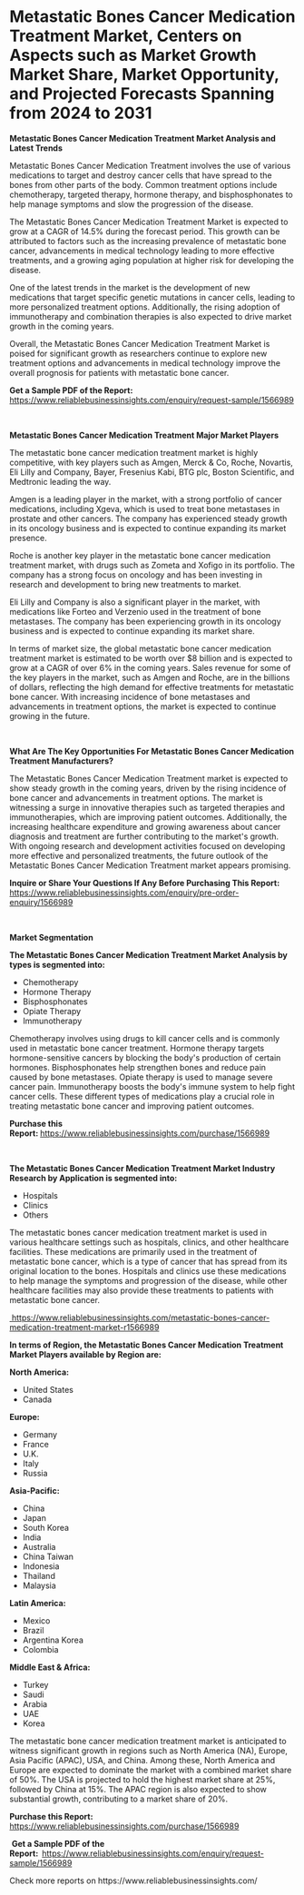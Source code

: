 <p><h1>Metastatic Bones Cancer Medication Treatment Market, Centers on Aspects such as Market Growth Market Share, Market Opportunity, and Projected Forecasts Spanning from 2024 to 2031</h1></p><p><strong>Metastatic Bones Cancer Medication Treatment Market Analysis and Latest Trends</strong></p>
<p><p>Metastatic Bones Cancer Medication Treatment involves the use of various medications to target and destroy cancer cells that have spread to the bones from other parts of the body. Common treatment options include chemotherapy, targeted therapy, hormone therapy, and bisphosphonates to help manage symptoms and slow the progression of the disease.</p><p>The Metastatic Bones Cancer Medication Treatment Market is expected to grow at a CAGR of 14.5% during the forecast period. This growth can be attributed to factors such as the increasing prevalence of metastatic bone cancer, advancements in medical technology leading to more effective treatments, and a growing aging population at higher risk for developing the disease.</p><p>One of the latest trends in the market is the development of new medications that target specific genetic mutations in cancer cells, leading to more personalized treatment options. Additionally, the rising adoption of immunotherapy and combination therapies is also expected to drive market growth in the coming years.</p><p>Overall, the Metastatic Bones Cancer Medication Treatment Market is poised for significant growth as researchers continue to explore new treatment options and advancements in medical technology improve the overall prognosis for patients with metastatic bone cancer.</p></p>
<p><strong>Get a Sample PDF of the Report:&nbsp;</strong> <a href="https://www.reliablebusinessinsights.com/enquiry/request-sample/1566989">https://www.reliablebusinessinsights.com/enquiry/request-sample/1566989</a></p>
<p>&nbsp;</p>
<p><strong>Metastatic Bones Cancer Medication Treatment Major Market Players</strong></p>
<p><p>The metastatic bone cancer medication treatment market is highly competitive, with key players such as Amgen, Merck & Co, Roche, Novartis, Eli Lilly and Company, Bayer, Fresenius Kabi, BTG plc, Boston Scientific, and Medtronic leading the way.</p><p>Amgen is a leading player in the market, with a strong portfolio of cancer medications, including Xgeva, which is used to treat bone metastases in prostate and other cancers. The company has experienced steady growth in its oncology business and is expected to continue expanding its market presence.</p><p>Roche is another key player in the metastatic bone cancer medication treatment market, with drugs such as Zometa and Xofigo in its portfolio. The company has a strong focus on oncology and has been investing in research and development to bring new treatments to market.</p><p>Eli Lilly and Company is also a significant player in the market, with medications like Forteo and Verzenio used in the treatment of bone metastases. The company has been experiencing growth in its oncology business and is expected to continue expanding its market share.</p><p>In terms of market size, the global metastatic bone cancer medication treatment market is estimated to be worth over $8 billion and is expected to grow at a CAGR of over 6% in the coming years. Sales revenue for some of the key players in the market, such as Amgen and Roche, are in the billions of dollars, reflecting the high demand for effective treatments for metastatic bone cancer. With increasing incidence of bone metastases and advancements in treatment options, the market is expected to continue growing in the future.</p></p>
<p>&nbsp;</p>
<p><strong>What Are The Key Opportunities For Metastatic Bones Cancer Medication Treatment Manufacturers?</strong></p>
<p><p>The Metastatic Bones Cancer Medication Treatment market is expected to show steady growth in the coming years, driven by the rising incidence of bone cancer and advancements in treatment options. The market is witnessing a surge in innovative therapies such as targeted therapies and immunotherapies, which are improving patient outcomes. Additionally, the increasing healthcare expenditure and growing awareness about cancer diagnosis and treatment are further contributing to the market's growth. With ongoing research and development activities focused on developing more effective and personalized treatments, the future outlook of the Metastatic Bones Cancer Medication Treatment market appears promising.</p></p>
<p><strong>Inquire or Share Your Questions If Any Before Purchasing This Report:</strong> <a href="https://www.reliablebusinessinsights.com/enquiry/pre-order-enquiry/1566989">https://www.reliablebusinessinsights.com/enquiry/pre-order-enquiry/1566989</a></p>
<p>&nbsp;</p>
<p><strong>Market Segmentation</strong></p>
<p><strong>The Metastatic Bones Cancer Medication Treatment Market Analysis by types is segmented into:</strong></p>
<p><ul><li>Chemotherapy</li><li>Hormone Therapy</li><li>Bisphosphonates</li><li>Opiate Therapy</li><li>Immunotherapy</li></ul></p>
<p><p>Chemotherapy involves using drugs to kill cancer cells and is commonly used in metastatic bone cancer treatment. Hormone therapy targets hormone-sensitive cancers by blocking the body's production of certain hormones. Bisphosphonates help strengthen bones and reduce pain caused by bone metastases. Opiate therapy is used to manage severe cancer pain. Immunotherapy boosts the body's immune system to help fight cancer cells. These different types of medications play a crucial role in treating metastatic bone cancer and improving patient outcomes.</p></p>
<p><strong>Purchase this Report:&nbsp;</strong><a href="https://www.reliablebusinessinsights.com/purchase/1566989">https://www.reliablebusinessinsights.com/purchase/1566989</a></p>
<p>&nbsp;</p>
<p><strong>The Metastatic Bones Cancer Medication Treatment Market Industry Research by Application is segmented into:</strong></p>
<p><ul><li>Hospitals</li><li>Clinics</li><li>Others</li></ul></p>
<p><p>The metastatic bones cancer medication treatment market is used in various healthcare settings such as hospitals, clinics, and other healthcare facilities. These medications are primarily used in the treatment of metastatic bone cancer, which is a type of cancer that has spread from its original location to the bones. Hospitals and clinics use these medications to help manage the symptoms and progression of the disease, while other healthcare facilities may also provide these treatments to patients with metastatic bone cancer.</p></p>
<p><a href="https://www.reliablebusinessinsights.com/metastatic-bones-cancer-medication-treatment-market-r1566989">&nbsp;https://www.reliablebusinessinsights.com/metastatic-bones-cancer-medication-treatment-market-r1566989</a></p>
<p><strong>In terms of Region, the Metastatic Bones Cancer Medication Treatment Market Players available by Region are:</strong></p>
<p>
    <p> <strong> North America: </strong>
        <ul>
            <li>United States</li>
            <li>Canada</li>
        </ul>
        </p> 
    <p> <strong> Europe: </strong>
        <ul>
            <li>Germany</li>
            <li>France</li>
            <li>U.K.</li>
            <li>Italy</li>
            <li>Russia</li>
        </ul>
        </p> 
    <p> <strong> Asia-Pacific: </strong>
        <ul>
            <li>China</li>
            <li>Japan</li>
            <li>South Korea</li>
            <li>India</li>
            <li>Australia</li>
            <li>China Taiwan</li>
            <li>Indonesia</li>
            <li>Thailand</li>
            <li>Malaysia</li>
        </ul>
        </p> 
    <p> <strong> Latin America: </strong>
        <ul>
            <li>Mexico</li>
            <li>Brazil</li>
            <li>Argentina Korea</li>
            <li>Colombia</li>
        </ul>
        </p> 
    <p> <strong> Middle East & Africa: </strong>
        <ul>
            <li>Turkey</li>
            <li>Saudi</li>
            <li>Arabia</li>
            <li>UAE</li>
            <li>Korea</li>
        </ul>
    </p>
    </p>
<p><p>The metastatic bone cancer medication treatment market is anticipated to witness significant growth in regions such as North America (NA), Europe, Asia Pacific (APAC), USA, and China. Among these, North America and Europe are expected to dominate the market with a combined market share of 50%. The USA is projected to hold the highest market share at 25%, followed by China at 15%. The APAC region is also expected to show substantial growth, contributing to a market share of 20%.</p></p>
<p><strong>Purchase this Report: </strong><a href="https://www.reliablebusinessinsights.com/purchase/1566989">https://www.reliablebusinessinsights.com/purchase/1566989</a></p>
<p>&nbsp;<strong>Get a Sample PDF of the Report:&nbsp;&nbsp;</strong><a href="https://www.reliablebusinessinsights.com/enquiry/request-sample/1566989">https://www.reliablebusinessinsights.com/enquiry/request-sample/1566989</a></p>
<p><strong></strong></p>
<p>Check more reports on https://www.reliablebusinessinsights.com/</p>